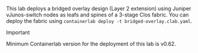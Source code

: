 This lab deploys a bridged overlay design (Layer 2 extension) using Juniper vJunos-switch nodes as leafs and spines of a 3-stage Clos fabric. You can deploy the fabric using `containerlab deploy -t bridged-overlay.clab.yaml`.

> [!IMPORTANT]
> Minimum Containerlab version for the deployment of this lab is v0.62.